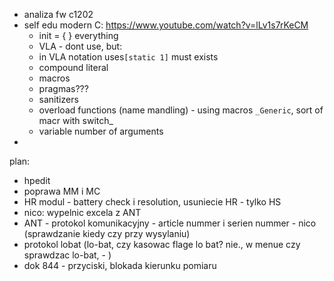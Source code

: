 - analiza fw c1202
- self edu modern C: https://www.youtube.com/watch?v=lLv1s7rKeCM
	- init = { }  everything
	- VLA - dont use, but:
	-  in VLA notation  uses``[static 1]`` must exists
	- compound literal
	- macros
	- pragmas???
	- sanitizers
	- overload functions (name mandling) - using macros ``_Generic``, sort of macr with switch_
	- variable number of arguments
- 


plan:
- hpedit
- poprawa MM i MC
- HR modul - battery check i resolution, usuniecie HR - tylko HS
- nico:  wypelnic excela z ANT
- ANT - protokol komunikacyjny - article nummer i serien nummer - nico (sprawdzanie kiedy czy przy wysylaniu)
- protokol lobat (lo-bat, czy kasowac flage lo bat? nie., w menue czy sprawdzac lo-bat, - )
- dok 844 - przyciski, blokada kierunku pomiaru